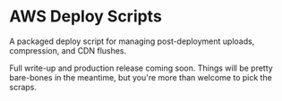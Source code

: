 # AWS Deploy Scripts

A packaged deploy script for managing post-deployment uploads, compression, and CDN flushes.

Full write-up and production release coming soon. Things will be pretty bare-bones in the meantime, but you're more than welcome to pick the scraps.